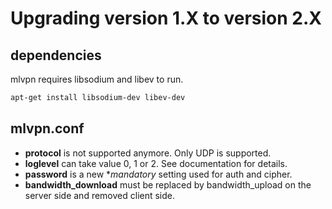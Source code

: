 Upgrading version 1.X to version 2.X
====================================

dependencies
------------
mlvpn requires libsodium and libev to run.

```sh
apt-get install libsodium-dev libev-dev
```

mlvpn.conf
----------

  * **protocol** is not supported anymore. Only UDP is supported.
  * **loglevel** can take value 0, 1 or 2. See documentation for details.
  * **password** is a new **mandatory* setting used for auth and cipher.
  * **bandwidth_download** must be replaced by bandwidth_upload on the server
    side and removed client side.


